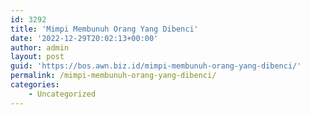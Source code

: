 ```yaml
---
id: 3292
title: 'Mimpi Membunuh Orang Yang Dibenci'
date: '2022-12-29T20:02:13+00:00'
author: admin
layout: post
guid: 'https://bos.awn.biz.id/mimpi-membunuh-orang-yang-dibenci/'
permalink: /mimpi-membunuh-orang-yang-dibenci/
categories:
    - Uncategorized
---
```


